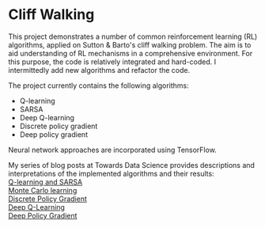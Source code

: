 # Cliff Walking
This project demonstrates a number of common reinforcement learning (RL) algorithms, applied on Sutton & Barto's cliff walking problem. The aim is to aid understanding of RL mechanisms in a comprehensive environment. For this purpose, the code is relatively integrated and hard-coded. I intermittedly add new algorithms and refactor the code.

The project currently contains the following algorithms:
- Q-learning 
- SARSA
- Deep Q-learning
- Discrete policy gradient
- Deep policy gradient

Neural network approaches are incorporated using TensorFlow.

My series of blog posts at Towards Data Science provides descriptions and interpretations of the implemented algorithms and their results:<br>
[Q-learning and SARSA](https://towardsdatascience.com/walking-off-the-cliff-with-off-policy-reinforcement-learning-7fdbcdfe31ff)<br>
[Monte Carlo learning](https://towardsdatascience.com/cliff-walking-with-monte-carlo-reinforcement-learning-587e9d3bc4e7)<br>
[Discrete Policy Gradient](https://towardsdatascience.com/cliff-walking-problem-with-the-discrete-policy-gradient-algorithm-59d1900d80d8)<br>
[Deep Q-Learning](https://towardsdatascience.com/deep-q-learning-for-the-cliff-walking-problem-b54835409046)<br>
[Deep Policy Gradient](https://towardsdatascience.com/deep-policy-gradient-for-cliff-walking-37d5014fd4bc)
